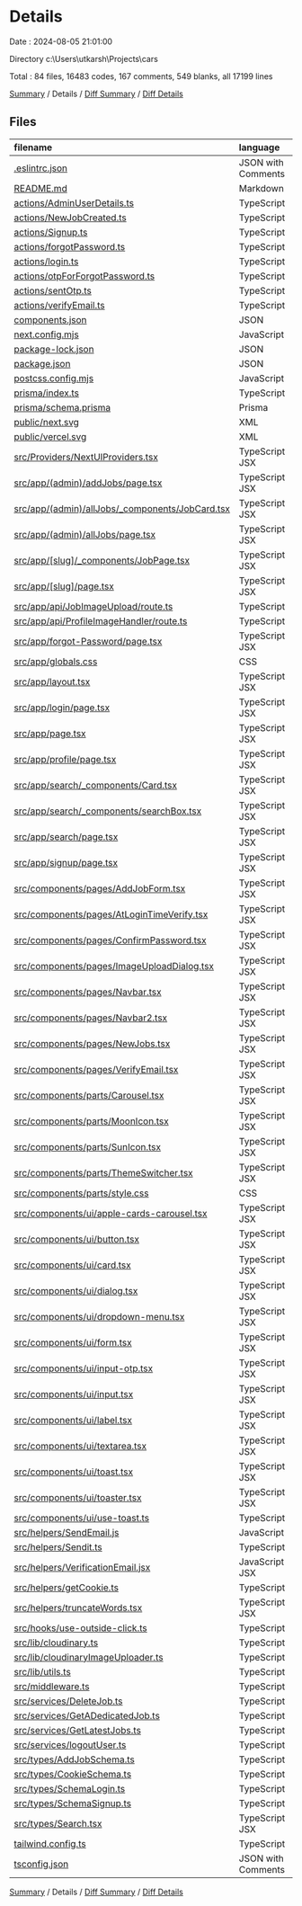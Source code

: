 # Details

Date : 2024-08-05 21:01:00

Directory c:\\Users\\utkarsh\\Projects\\cars

Total : 84 files,  16483 codes, 167 comments, 549 blanks, all 17199 lines

[Summary](results.md) / Details / [Diff Summary](diff.md) / [Diff Details](diff-details.md)

## Files
| filename | language | code | comment | blank | total |
| :--- | :--- | ---: | ---: | ---: | ---: |
| [.eslintrc.json](/.eslintrc.json) | JSON with Comments | 3 | 0 | 1 | 4 |
| [README.md](/README.md) | Markdown | 23 | 0 | 14 | 37 |
| [actions/AdminUserDetails.ts](/actions/AdminUserDetails.ts) | TypeScript | 35 | 0 | 6 | 41 |
| [actions/NewJobCreated.ts](/actions/NewJobCreated.ts) | TypeScript | 16 | 0 | 2 | 18 |
| [actions/Signup.ts](/actions/Signup.ts) | TypeScript | 36 | 1 | 8 | 45 |
| [actions/forgotPassword.ts](/actions/forgotPassword.ts) | TypeScript | 26 | 0 | 4 | 30 |
| [actions/login.ts](/actions/login.ts) | TypeScript | 34 | 1 | 8 | 43 |
| [actions/otpForForgotPassword.ts](/actions/otpForForgotPassword.ts) | TypeScript | 24 | 0 | 7 | 31 |
| [actions/sentOtp.ts](/actions/sentOtp.ts) | TypeScript | 27 | 0 | 8 | 35 |
| [actions/verifyEmail.ts](/actions/verifyEmail.ts) | TypeScript | 31 | 2 | 4 | 37 |
| [components.json](/components.json) | JSON | 17 | 0 | 0 | 17 |
| [next.config.mjs](/next.config.mjs) | JavaScript | 15 | 1 | 3 | 19 |
| [package-lock.json](/package-lock.json) | JSON | 11,554 | 0 | 1 | 11,555 |
| [package.json](/package.json) | JSON | 68 | 0 | 1 | 69 |
| [postcss.config.mjs](/postcss.config.mjs) | JavaScript | 6 | 1 | 2 | 9 |
| [prisma/index.ts](/prisma/index.ts) | TypeScript | 18 | 1 | 3 | 22 |
| [prisma/schema.prisma](/prisma/schema.prisma) | Prisma | 39 | 4 | 8 | 51 |
| [public/next.svg](/public/next.svg) | XML | 1 | 0 | 0 | 1 |
| [public/vercel.svg](/public/vercel.svg) | XML | 1 | 0 | 0 | 1 |
| [src/Providers/NextUIProviders.tsx](/src/Providers/NextUIProviders.tsx) | TypeScript JSX | 12 | 0 | 1 | 13 |
| [src/app/(admin)/addJobs/page.tsx](/src/app/(admin)/addJobs/page.tsx) | TypeScript JSX | 41 | 0 | 6 | 47 |
| [src/app/(admin)/allJobs/_components/JobCard.tsx](/src/app/(admin)/allJobs/_components/JobCard.tsx) | TypeScript JSX | 94 | 2 | 3 | 99 |
| [src/app/(admin)/allJobs/page.tsx](/src/app/(admin)/allJobs/page.tsx) | TypeScript JSX | 73 | 0 | 6 | 79 |
| [src/app/[slug]/_components/JobPage.tsx](/src/app/%5Bslug%5D/_components/JobPage.tsx) | TypeScript JSX | 246 | 0 | 18 | 264 |
| [src/app/[slug]/page.tsx](/src/app/%5Bslug%5D/page.tsx) | TypeScript JSX | 46 | 0 | 6 | 52 |
| [src/app/api/JobImageUpload/route.ts](/src/app/api/JobImageUpload/route.ts) | TypeScript | 22 | 0 | 6 | 28 |
| [src/app/api/ProfileImageHandler/route.ts](/src/app/api/ProfileImageHandler/route.ts) | TypeScript | 64 | 3 | 8 | 75 |
| [src/app/forgot-Password/page.tsx](/src/app/forgot-Password/page.tsx) | TypeScript JSX | 175 | 2 | 13 | 190 |
| [src/app/globals.css](/src/app/globals.css) | CSS | 75 | 1 | 6 | 82 |
| [src/app/layout.tsx](/src/app/layout.tsx) | TypeScript JSX | 44 | 0 | 5 | 49 |
| [src/app/login/page.tsx](/src/app/login/page.tsx) | TypeScript JSX | 165 | 25 | 11 | 201 |
| [src/app/page.tsx](/src/app/page.tsx) | TypeScript JSX | 12 | 0 | 4 | 16 |
| [src/app/profile/page.tsx](/src/app/profile/page.tsx) | TypeScript JSX | 82 | 1 | 16 | 99 |
| [src/app/search/_components/Card.tsx](/src/app/search/_components/Card.tsx) | TypeScript JSX | 41 | 2 | 4 | 47 |
| [src/app/search/_components/searchBox.tsx](/src/app/search/_components/searchBox.tsx) | TypeScript JSX | 96 | 1 | 10 | 107 |
| [src/app/search/page.tsx](/src/app/search/page.tsx) | TypeScript JSX | 10 | 0 | 3 | 13 |
| [src/app/signup/page.tsx](/src/app/signup/page.tsx) | TypeScript JSX | 139 | 13 | 11 | 163 |
| [src/components/pages/AddJobForm.tsx](/src/components/pages/AddJobForm.tsx) | TypeScript JSX | 347 | 19 | 27 | 393 |
| [src/components/pages/AtLoginTimeVerify.tsx](/src/components/pages/AtLoginTimeVerify.tsx) | TypeScript JSX | 168 | 2 | 13 | 183 |
| [src/components/pages/ConfirmPassword.tsx](/src/components/pages/ConfirmPassword.tsx) | TypeScript JSX | 154 | 1 | 10 | 165 |
| [src/components/pages/ImageUploadDialog.tsx](/src/components/pages/ImageUploadDialog.tsx) | TypeScript JSX | 94 | 4 | 8 | 106 |
| [src/components/pages/Navbar.tsx](/src/components/pages/Navbar.tsx) | TypeScript JSX | 183 | 6 | 7 | 196 |
| [src/components/pages/Navbar2.tsx](/src/components/pages/Navbar2.tsx) | TypeScript JSX | 12 | 0 | 3 | 15 |
| [src/components/pages/NewJobs.tsx](/src/components/pages/NewJobs.tsx) | TypeScript JSX | 73 | 38 | 13 | 124 |
| [src/components/pages/VerifyEmail.tsx](/src/components/pages/VerifyEmail.tsx) | TypeScript JSX | 109 | 0 | 4 | 113 |
| [src/components/parts/Carousel.tsx](/src/components/parts/Carousel.tsx) | TypeScript JSX | 120 | 1 | 6 | 127 |
| [src/components/parts/MoonIcon.tsx](/src/components/parts/MoonIcon.tsx) | TypeScript JSX | 17 | 0 | 1 | 18 |
| [src/components/parts/SunIcon.tsx](/src/components/parts/SunIcon.tsx) | TypeScript JSX | 17 | 0 | 1 | 18 |
| [src/components/parts/ThemeSwitcher.tsx](/src/components/parts/ThemeSwitcher.tsx) | TypeScript JSX | 37 | 0 | 4 | 41 |
| [src/components/parts/style.css](/src/components/parts/style.css) | CSS | 4 | 16 | 2 | 22 |
| [src/components/ui/apple-cards-carousel.tsx](/src/components/ui/apple-cards-carousel.tsx) | TypeScript JSX | 280 | 0 | 23 | 303 |
| [src/components/ui/button.tsx](/src/components/ui/button.tsx) | TypeScript JSX | 51 | 0 | 6 | 57 |
| [src/components/ui/card.tsx](/src/components/ui/card.tsx) | TypeScript JSX | 71 | 0 | 9 | 80 |
| [src/components/ui/dialog.tsx](/src/components/ui/dialog.tsx) | TypeScript JSX | 109 | 0 | 14 | 123 |
| [src/components/ui/dropdown-menu.tsx](/src/components/ui/dropdown-menu.tsx) | TypeScript JSX | 182 | 0 | 19 | 201 |
| [src/components/ui/form.tsx](/src/components/ui/form.tsx) | TypeScript JSX | 153 | 0 | 26 | 179 |
| [src/components/ui/input-otp.tsx](/src/components/ui/input-otp.tsx) | TypeScript JSX | 63 | 0 | 9 | 72 |
| [src/components/ui/input.tsx](/src/components/ui/input.tsx) | TypeScript JSX | 21 | 0 | 5 | 26 |
| [src/components/ui/label.tsx](/src/components/ui/label.tsx) | TypeScript JSX | 21 | 0 | 6 | 27 |
| [src/components/ui/textarea.tsx](/src/components/ui/textarea.tsx) | TypeScript JSX | 20 | 0 | 5 | 25 |
| [src/components/ui/toast.tsx](/src/components/ui/toast.tsx) | TypeScript JSX | 116 | 0 | 14 | 130 |
| [src/components/ui/toaster.tsx](/src/components/ui/toaster.tsx) | TypeScript JSX | 32 | 0 | 4 | 36 |
| [src/components/ui/use-toast.ts](/src/components/ui/use-toast.ts) | TypeScript | 160 | 3 | 32 | 195 |
| [src/helpers/SendEmail.js](/src/helpers/SendEmail.js) | JavaScript | 42 | 2 | 5 | 49 |
| [src/helpers/Sendit.ts](/src/helpers/Sendit.ts) | TypeScript | 14 | 0 | 2 | 16 |
| [src/helpers/VerificationEmail.jsx](/src/helpers/VerificationEmail.jsx) | JavaScript JSX | 50 | 8 | 2 | 60 |
| [src/helpers/getCookie.ts](/src/helpers/getCookie.ts) | TypeScript | 15 | 2 | 1 | 18 |
| [src/helpers/truncateWords.tsx](/src/helpers/truncateWords.tsx) | TypeScript JSX | 9 | 0 | 1 | 10 |
| [src/hooks/use-outside-click.ts](/src/hooks/use-outside-click.ts) | TypeScript | 20 | 0 | 4 | 24 |
| [src/lib/cloudinary.ts](/src/lib/cloudinary.ts) | TypeScript | 7 | 0 | 2 | 9 |
| [src/lib/cloudinaryImageUploader.ts](/src/lib/cloudinaryImageUploader.ts) | TypeScript | 38 | 0 | 7 | 45 |
| [src/lib/utils.ts](/src/lib/utils.ts) | TypeScript | 5 | 0 | 2 | 7 |
| [src/middleware.ts](/src/middleware.ts) | TypeScript | 28 | 3 | 8 | 39 |
| [src/services/DeleteJob.ts](/src/services/DeleteJob.ts) | TypeScript | 16 | 0 | 3 | 19 |
| [src/services/GetADedicatedJob.ts](/src/services/GetADedicatedJob.ts) | TypeScript | 17 | 0 | 3 | 20 |
| [src/services/GetLatestJobs.ts](/src/services/GetLatestJobs.ts) | TypeScript | 17 | 1 | 4 | 22 |
| [src/services/logoutUser.ts](/src/services/logoutUser.ts) | TypeScript | 13 | 0 | 1 | 14 |
| [src/types/AddJobSchema.ts](/src/types/AddJobSchema.ts) | TypeScript | 19 | 0 | 5 | 24 |
| [src/types/CookieSchema.ts](/src/types/CookieSchema.ts) | TypeScript | 6 | 0 | 2 | 8 |
| [src/types/SchemaLogin.ts](/src/types/SchemaLogin.ts) | TypeScript | 13 | 0 | 2 | 15 |
| [src/types/SchemaSignup.ts](/src/types/SchemaSignup.ts) | TypeScript | 16 | 0 | 2 | 18 |
| [src/types/Search.tsx](/src/types/Search.tsx) | TypeScript JSX | 9 | 0 | 2 | 11 |
| [tailwind.config.ts](/tailwind.config.ts) | TypeScript | 78 | 0 | 2 | 80 |
| [tsconfig.json](/tsconfig.json) | JSON with Comments | 26 | 0 | 1 | 27 |

[Summary](results.md) / Details / [Diff Summary](diff.md) / [Diff Details](diff-details.md)